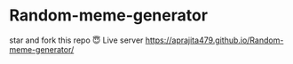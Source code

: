 # Random-meme-generator

star and fork this repo 😇
Live server https://aprajita479.github.io/Random-meme-generator/     
